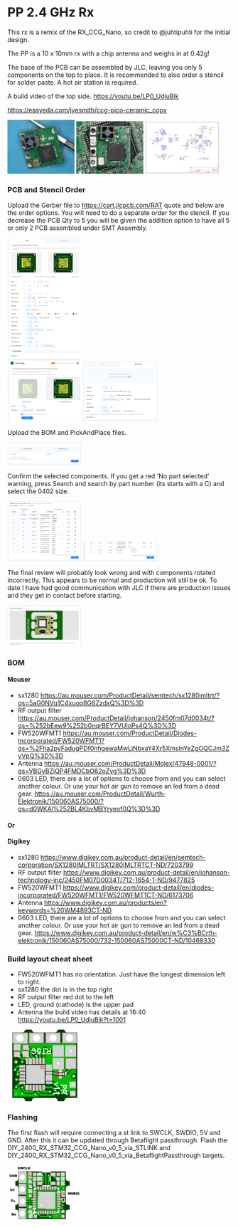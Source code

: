 # PP 2.4 GHz Rx

This rx is a remix of the RX_CCG_Nano, so credit to @juhtipuhti for the initial design.

The PP is a 10 x 10mm rx with a chip antenna and weighs in at 0.42g!

The base of the PCB can be assembled by JLC, leaving you only 5 components on the top to place.  It is recommended to also order a stencil for solder paste.  A hot air station is required.

A build video of the top side. https://youtu.be/LP0_UdjuBik

https://easyeda.com/jyesmith/ccg-pico-ceramic_copy

<img src="img/1.png" width="30%"> <img src="img/2.png" width="30%"> <img src="img/Schematic.png" width="33%">

### PCB and Stencil Order

Upload the Gerber file to https://cart.jlcpcb.com/RAT quote and below are the order options.  You will need to do a separate order for the stencil.  If you decrease the PCB Qty to 5 you will be given the addition option to have all 5 or only 2 PCB assembled under SMT Assembly.

<img src="img/smtorder.png" width="33%"> <img src="img/stencilorder.png" width="33%">

Upload the BOM and PickAndPlace files.

<img src="img/bomandpnp.png" width="33%">

Confirm the selected components.  If you get a red 'No part selected' warning, press Search and search by part number (its starts with a C) and select the 0402 size.

<img src="img/selectparts.png" width="33%"> <img src="img/nopartselected.png" width="33%">

The final review will probably look wrong and with components rotated incorrectly.  This appears to be normal and production will still be ok.  To date I have had good communication with JLC if there are production issues and they get in contact before starting.

<img src="img/review.png" width="33%">

### BOM

#### Mouser
- sx1280 https://au.mouser.com/ProductDetail/semtech/sx1280imltrt/?qs=5aG0NVq1C4xuoq8G6ZzdxQ%3D%3D
- RF output filter https://au.mouser.com/ProductDetail/johanson/2450fm07d0034t/?qs=%252bEew9%252b0nqrBEY7VUloPs4Q%3D%3D
- FW520WFMT1 https://au.mouser.com/ProductDetail/Diodes-Incorporated/FW520WFMT1?qs=%2Fha2pyFadugPDf0nhgewaMwLjNbxaY4Xr5XmslnYeZgOQCJm3ZvVpQ%3D%3D
- Antenna https://au.mouser.com/ProductDetail/Molex/47948-0001/?qs=VBGyBZiQP4FMDCbO62oZvg%3D%3D
- 0603 LED, there are a lot of options to choose from and you can select another colour.  Or use your hot air gun to remove an led from a dead gear. https://au.mouser.com/ProductDetail/Wurth-Elektronik/150060AS75000/?qs=d0WKAl%252BL4KbvMBYryeof0Q%3D%3D

#### Or

#### Digikey
- sx1280 https://www.digikey.com.au/product-detail/en/semtech-corporation/SX1280IMLTRT/SX1280IMLTRTCT-ND/7203799
- RF output filter https://www.digikey.com.au/product-detail/en/johanson-technology-inc/2450FM07D0034T/712-1654-1-ND/9477825
- FW520WFMT1 https://www.digikey.com/product-detail/en/diodes-incorporated/FW520WFMT1/FW520WFMT1CT-ND/6173706
- Antenna https://www.digikey.com.au/products/en?keywords=%20WM4893CT-ND
- 0603 LED, there are a lot of options to choose from and you can select another colour.  Or use your hot air gun to remove an led from a dead gear. https://www.digikey.com.au/product-detail/en/w%C3%BCrth-elektronik/150060AS75000/732-150060AS75000CT-ND/10468330

### Build layout cheat sheet

- FW520WFMT1 has no orientation.  Just have the longest dimension left to right.
- sx1280 the dot is in the top right
- RF output filter red dot to the left
- LED, ground (cathode) is the upper pad
- Antenna the build video has details at 16:40 https://youtu.be/LP0_UdjuBik?t=1001

<img src="img/cheatsheet.png" width="33%">

### Flashing

The first flash will require connecting a st link to SWCLK, SWDIO, 5V and GND.  After this it can be updated through Betaflight passthrough.  Flash the DIY_2400_RX_STM32_CCG_Nano_v0_5_via_STLINK and DIY_2400_RX_STM32_CCG_Nano_v0_5_via_BetaflightPassthrough targets.

<img src="img/flashing.png" width="33%">
